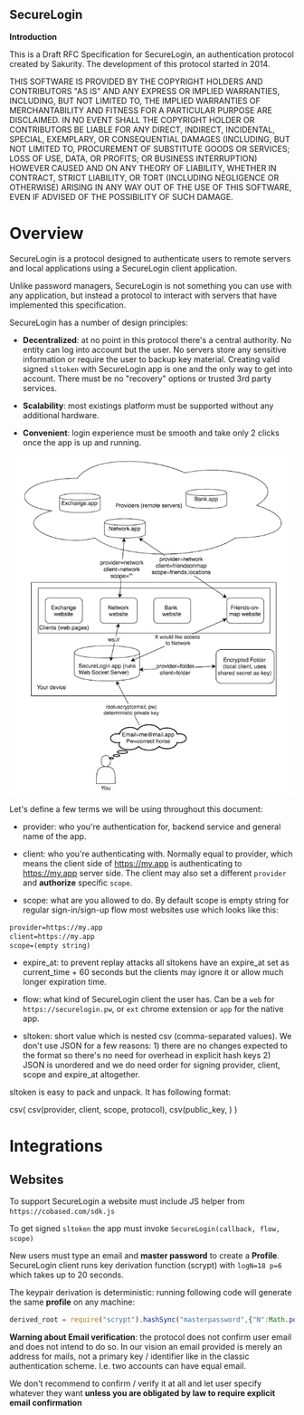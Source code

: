 SecureLogin
-------

**Introduction**

This is a Draft RFC Specification for SecureLogin, an authentication protocol created by
Sakurity. The development of this protocol started
in 2014. 

THIS SOFTWARE IS PROVIDED BY THE COPYRIGHT HOLDERS AND CONTRIBUTORS "AS IS" AND
ANY EXPRESS OR IMPLIED WARRANTIES, INCLUDING, BUT NOT LIMITED TO, THE IMPLIED
WARRANTIES OF MERCHANTABILITY AND FITNESS FOR A PARTICULAR PURPOSE ARE
DISCLAIMED. IN NO EVENT SHALL THE COPYRIGHT HOLDER OR CONTRIBUTORS BE LIABLE FOR
ANY DIRECT, INDIRECT, INCIDENTAL, SPECIAL, EXEMPLARY, OR CONSEQUENTIAL DAMAGES
(INCLUDING, BUT NOT LIMITED TO, PROCUREMENT OF SUBSTITUTE GOODS OR SERVICES;
LOSS OF USE, DATA, OR PROFITS; OR BUSINESS INTERRUPTION) HOWEVER CAUSED AND ON
ANY THEORY OF LIABILITY, WHETHER IN CONTRACT, STRICT LIABILITY, OR TORT
(INCLUDING NEGLIGENCE OR OTHERWISE) ARISING IN ANY WAY OUT OF THE USE OF THIS
SOFTWARE, EVEN IF ADVISED OF THE POSSIBILITY OF SUCH DAMAGE.


# Overview

SecureLogin is a protocol designed to authenticate users to remote servers and local applications using a SecureLogin client application.

Unlike password managers, SecureLogin is not something you can use with any application, but instead a protocol to interact with servers that have
implemented this specification.

SecureLogin has a number of design principles:

 * **Decentralized**: at no point in this protocol there's a central authority. No entity can log into account but the user. No servers store any sensitive information or require the user to backup key material. Creating valid signed `sltoken` with SecureLogin app is one and the only way to get into account. There must be no "recovery" options or trusted 3rd party services.

 * **Scalability**: most existings platform must be supported without any additional hardware. 

 * **Convenient**: login experience must be smooth and take only 2 clicks once the app is up and running.


![flow.png](flow.png)


Let's define a few terms we will be using throughout this document:

* provider: who you're authentication for, backend service and general name of the app. 

* client: who you're authenticating with. Normally equal to provider, which means the client side of https://my.app is authenticating to https://my.app server side. The client may also set a different `provider` and **authorize** specific `scope`.

* scope: what are you allowed to do. By default scope is empty string for regular sign-in/sign-up flow most websites use which looks like this:

```
provider=https://my.app
client=https://my.app
scope=(empty string)
```

* expire_at: to prevent replay attacks all sltokens have an expire_at set as current_time + 60 seconds but the clients may ignore it or allow much longer expiration time.

* flow: what kind of SecureLogin client the user has. Can be a `web` for `https://securelogin.pw`, or `ext` chrome extension or `app` for the native app. 

* sltoken: short value which is nested csv (comma-separated values). We don't use JSON for a few reasons: 1) there are no changes expected to the format so there's no need for overhead in explicit hash keys 2) JSON is unordered and we do need order for signing provider, client, scope and expire_at altogether.

sltoken is easy to pack and unpack. It has following format:

csv( csv(provider, client, scope, protocol), csv(public_key, ) )



 
# Integrations

## Websites

To support SecureLogin a website must include JS helper from `https://cobased.com/sdk.js`


To get signed `sltoken` the app must invoke `SecureLogin(callback, flow, scope)`


New users must type an email and **master password** to create a **Profile**. SecureLogin client runs key derivation function (scrypt) with `logN=18 p=6` which takes up to 20 seconds. 

The keypair derivation is deterministic: running following code will generate the same **profile** on any machine:

```js
derived_root = require("scrypt").hashSync("masterpassword",{"N":Math.pow(2,18),"r":8,"p":6},32,"user@email.com").toString("base64")
```


**Warning about Email verification**: the protocol does not confirm user email and does not intend to do so. In our vision an email provided is merely an address for mails, not a primary key / identifier like in the classic authentication scheme. I.e. two accounts can have equal email.

We don't recommend to confirm / verify it at all and let user specify whatever they want **unless you are obligated by law to require explicit email confirmation**


